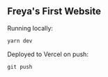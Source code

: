 ## Freya's First Website

Running locally:

```bash
yarn dev
```

Deployed to Vercel on push:

```
git push
```
